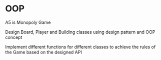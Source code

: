 # OOP
A5 is Monopoly Game

Design Board, Player and Building classes using design pattern and OOP concept

Implement different functions for different classes to achieve the rules of the Game based on the designed API

